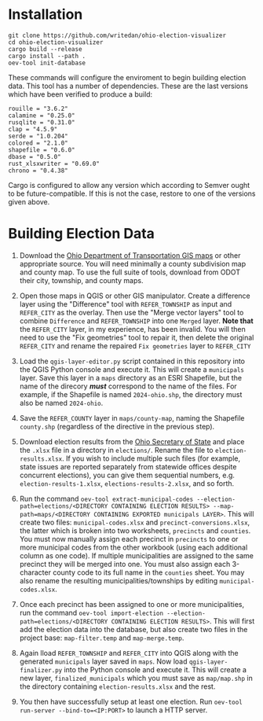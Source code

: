 # Installation

	git clone https://github.com/writedan/ohio-election-visualizer
	cd ohio-election-visualizer
	cargo build --release
	cargo install --path .
	oev-tool init-database

These commands will configure the enviroment to begin building election data. This tool has a number of dependencies. These are the last versions which have been verified to produce a build:

	rouille = "3.6.2"
	calamine = "0.25.0"
	rusqlite = "0.31.0"
	clap = "4.5.9"
	serde = "1.0.204"
	colored = "2.1.0"
	shapefile = "0.6.0"
	dbase = "0.5.0"
	rust_xlsxwriter = "0.69.0"
	chrono = "0.4.38"

Cargo is configured to allow any version which according to Semver ought to be future-compatible. If this is not the case, restore to one of the versions given above.

# Building Election Data

1. Download the [Ohio Department of Transportation GIS maps](https://gis.dot.state.oh.us/tims/Data/Download) or other appropriate source. You will need minimally a county subdivision map and county map. To use the full suite of tools, download from ODOT their city, township, and county maps.

2. Open those maps in QGIS or other GIS manipulator. Create a difference layer using the "Difference" tool with `REFER_TOWNSHIP` as input and `REFER_CITY` as the overlay. Then use the "Merge vector layers" tool to combine `Difference` and `REFER_TOWNSHIP` into one `Merged` layer. **Note that** the `REFER_CITY` layer, in my experience, has been invalid. You will then need to use the "Fix geometries" tool to repair it, then delete the original `REFER_CITY` and rename the repaired `Fix geometries` layer to `REFER_CITY`

3. Load the `qgis-layer-editor.py` script contained in this repository into the QGIS Python console and execute it. This will create a `municipals` layer. Save this layer in a `maps` directory as an ESRI Shapefile, but the name of the direcory ***must*** correspond to the name of the files. For example, if the Shapefile is named `2024-ohio.shp`, the directory must also be named `2024-ohio`.

4. Save the `REFER_COUNTY` layer in `maps/county-map`, naming the Shapefile `county.shp` (regardless of the directive in the previous step).

5. Download election results from the [Ohio Secretary of State](https://www.ohiosos.gov/elections/election-results-and-data/) and place the `.xlsx` file in a directory in `elections/`. Rename the file to `election-results.xlsx`. If you wish to include multiple such files (for example, state issues are reported separately from statewide offices despite concurrent elections), you can give them sequential numbers, e.g. `election-results-1.xlsx`, `elections-results-2.xlsx`, and so forth.

6. Run the command `oev-tool extract-municipal-codes --election-path=elections/<DIRECTORY CONTAINING ELECTION RESULTS> --map-path=maps/<DIRECTORY CONTAINING EXPORTED municipals LAYER>`. This will create two files: `municipal-codes.xlsx` and `precinct-conversions.xlsx`, the latter which is broken into two worksheets, `precincts` and `counties`. You must now manually assign each precinct in `precincts` to one or more municipal codes from the other workbook (using each additional column as one code). If multiple municipalities are assigned to the same precinct they will be merged into one. You must also assign each 3-character county code to its full name in the `counties` sheet. You may also rename the resulting municipalities/townships by editing `municipal-codes.xlsx`.

7. Once each precinct has been assigned to one or more municipalities, run the command `oev-tool import-election --election-path=elections/<DIRECTORY CONTAINING ELECTION RESULTS>`. This will first add the election data into the database, but also create two files in the project base: `map-filter.temp` and `map-merge.temp`. 

8. Again lload `REFER_TOWNSHIP` and `REFER_CITY` into QGIS along with the generated `municipals` layer saved in `maps`. Now load `qgis-layer-finalizer.py` into the Python console and execute it. This will create a new layer, `finalized_municipals` which you must save as `map/map.shp` in the directory containing `election-results.xlsx` and the rest. 

9. You then have successfully setup at least one election. Run `oev-tool run-server --bind-to=<IP:PORT>` to launch a HTTP server.